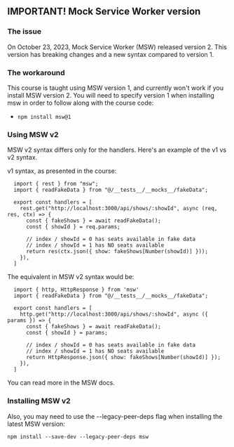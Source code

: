 ## IMPORTANT! Mock Service Worker version

### The issue
On October 23, 2023, Mock Service Worker (MSW) released version 2. This version has breaking changes and a new syntax compared to version 1.

### The workaround
This course is taught using MSW version 1, and currently won't work if you install MSW version 2. You will need to specify version 1 when installing msw in order to follow along with the course code: 

- `npm install msw@1` 

### Using MSW v2
MSW v2 syntax differs only for the handlers. Here's an example of the v1 vs v2 syntax.

v1 syntax, as presented in the course: 

```
  import { rest } from "msw";
  import { readFakeData } from "@/__tests__/__mocks__/fakeData";
  
  export const handlers = [
    rest.get("http://localhost:3000/api/shows/:showId", async (req, res, ctx) => {
      const { fakeShows } = await readFakeData();
      const { showId } = req.params;
  
      // index / showId = 0 has seats available in fake data
      // index / showId = 1 has NO seats available
      return res(ctx.json({ show: fakeShows[Number(showId)] }));
    }),
  ]
```

The equivalent in MSW v2 syntax would be: 

```
  import { http, HttpResponse } from 'msw'
  import { readFakeData } from "@/__tests__/__mocks__/fakeData";
  
  export const handlers = [
    http.get("http://localhost:3000/api/shows/:showId", async ({ params }) => {
      const { fakeShows } = await readFakeData();
      const { showId } = params;
  
      // index / showId = 0 has seats available in fake data
      // index / showId = 1 has NO seats available
      return HttpResponse.json({ show: fakeShows[Number(showId)] });
    }),
  ]
```

You can read more in the MSW docs.

### Installing MSW v2

Also, you may need to use the --legacy-peer-deps flag when installing the latest MSW version: 

`npm install --save-dev --legacy-peer-deps msw`